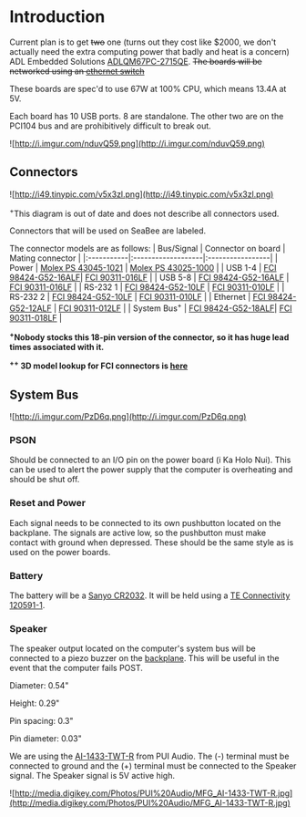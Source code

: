 # Introduction #

Current plan is to get ~~two~~ one (turns out they cost like $2000, we don't actually need the extra computing power that badly and heat is a concern) ADL Embedded Solutions [ADLQM67PC-2715QE](http://www.adl-usa.com/products/cpu/datapage.php\?pid=ADLQM67PC-2715QE). ~~The boards will be networked using an [ethernet switch](http://code.google.com/p/seabee3-ros-pkg/wiki/EthernetSwitch)~~

These boards are spec'd to use 67W at 100% CPU, which means 13.4A at 5V.

Each board has 10 USB ports. 8 are standalone. The other two are on the PCI104 bus and are prohibitively difficult to break out.

![http://i.imgur.com/nduvQ59.png](http://i.imgur.com/nduvQ59.png)

## Connectors ##
![http://i49.tinypic.com/v5x3zl.png](http://i49.tinypic.com/v5x3zl.png)

<sup>+</sup>This diagram is out of date and does not describe all connectors used.

Connectors that will be used on SeaBee are labeled.

The connector models are as follows:
| Bus/Signal | Connector on board | Mating connector |
|:-----------|:-------------------|:-----------------|
| Power      | [Molex PS 43045-1021](http://www.digikey.com/product-detail/en/0430451021/WM2676-ND/1635027) | [Molex PS 43025-1000](http://www.digikey.com/product-detail/en/0430251000/WM1787-ND/252500) |
| USB 1-4    | [FCI 98424-G52-16ALF](http://www.digikey.com/product-detail/en/98424-G52-16ALF/609-2652-6-ND/1887914)| [FCI 90311-016LF](http://www.digikey.com/scripts/DkSearch/dksus.dll?WT.z_header=search_go&lang=en&keywords=FCI%2090311-016LF&x=0&y=0&cur=USD) |
| USB 5-8    | [FCI 98424-G52-16ALF](http://www.digikey.com/product-detail/en/98424-G52-16ALF/609-2652-6-ND/1887914) | [FCI 90311-016LF](http://www.digikey.com/scripts/DkSearch/dksus.dll?WT.z_header=search_go&lang=en&keywords=FCI%2090311-016LF&x=0&y=0&cur=USD)  |
| RS-232 1   | [FCI 98424-G52-10LF](http://www.digikey.com/product-detail/en/98424-G52-10ALF/609-2648-1-ND/1090299) | [FCI 90311-010LF](http://www.digikey.com/product-detail/en/90311-010LF/609-2772-ND/1090031) |
| RS-232 2   | [FCI 98424-G52-10LF](http://www.digikey.com/product-detail/en/98424-G52-10ALF/609-2648-1-ND/1090299) | [FCI 90311-010LF](http://www.digikey.com/product-detail/en/90311-010LF/609-2772-ND/1090031) |
| Ethernet   | [FCI 98424-G52-12ALF](http://www.digikey.com/product-detail/en/98424-G52-12ALF/609-2642-1-ND/1090300) | [FCI 90311-012LF](http://www.digikey.com/product-detail/en/90311-012LF/609-2797-ND/1090013) |
| System Bus<sup>+</sup> | [FCI 98424-G52-18ALF](http://www.mouser.com/ProductDetail/FCI/98424-G52-18ALF/?qs=sGAEpiMZZMvmMeM28A2o4O6NgF7GypBK)| [FCI 90311-018LF](http://www.digikey.com/product-detail/en/90311-018LF/609-2789-ND/1090050) |

**<sup>+</sup>Nobody stocks this 18-pin version of the connector, so it has huge lead times associated with it.**

**<sup>++</sup> 3D model lookup for FCI connectors is [here](http://portal.fciconnect.com/portal/page/portal/fciconnect/producttype?appname=FCIDocumentFileSearch$DocType=ThreeDModel)**

## System Bus ##
![http://i.imgur.com/PzD6q.png](http://i.imgur.com/PzD6q.png)

### PSON ###
Should be connected to an I/O pin on the power board (i Ka Holo Nui). This can be used to alert the power supply that the computer is overheating and should be shut off.

### Reset and Power ###
Each signal needs to be connected to its own pushbutton located on the backplane. The signals are active low, so the pushbutton must make contact with ground when depressed. These should be the same style as is used on the power boards.

### Battery ###
The battery will be a [Sanyo CR2032](http://www.digikey.com/product-detail/en/CR2032/SY189-ND/1202936). It will be held using a [TE Connectivity 120591-1](http://www.digikey.com/product-detail/en/120591-1/A99328-ND/289426).

### Speaker ###
The speaker output located on the computer's system bus will be connected to a piezo buzzer on the [backplane](http://code.google.com/p/seabee3-ros-pkg/wiki/PowerBoardV2). This will be useful in the event that the computer fails POST.

Diameter: 0.54"

Height: 0.29"

Pin spacing: 0.3"

Pin diameter: 0.03"

We are using the [AI-1433-TWT-R](http://www.digikey.com/product-detail/en/AI-1433-TWT-R/668-1341-ND/1745432) from PUI Audio. The (-) terminal must be connected to ground and the (+) terminal must be connected to the Speaker signal. The Speaker signal is 5V active high.

![http://media.digikey.com/Photos/PUI%20Audio/MFG_AI-1433-TWT-R.jpg](http://media.digikey.com/Photos/PUI%20Audio/MFG_AI-1433-TWT-R.jpg)